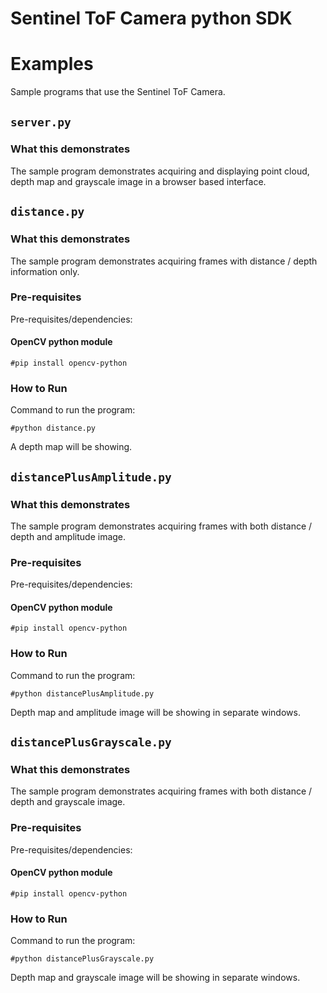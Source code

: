 # Sentinel ToF Camera python SDK

# Examples

Sample programs that use the Sentinel ToF Camera.

## `server.py`

### What this demonstrates

The sample program demonstrates acquiring and displaying point cloud, depth map and grayscale image in a browser based interface.

## `distance.py`

### What this demonstrates

The sample program demonstrates acquiring frames with distance / depth information only.

### Pre-requisites

Pre-requisites/dependencies:

  #### OpenCV python module

    #pip install opencv-python


### How to Run

Command to run the program:

```    
#python distance.py
```

A depth map will be showing.

## `distancePlusAmplitude.py`

### What this demonstrates

The sample program demonstrates acquiring frames with both distance / depth and amplitude image.

### Pre-requisites

Pre-requisites/dependencies:

  #### OpenCV python module

    #pip install opencv-python

### How to Run

Command to run the program:

```    
#python distancePlusAmplitude.py
```

Depth map and amplitude image will be showing in separate windows.

## `distancePlusGrayscale.py`

### What this demonstrates

The sample program demonstrates acquiring frames with both distance / depth and grayscale image.

### Pre-requisites

Pre-requisites/dependencies:

  #### OpenCV python module

    #pip install opencv-python

### How to Run

Command to run the program:

```
#python distancePlusGrayscale.py
```  

Depth map and grayscale image will be showing in separate windows.
